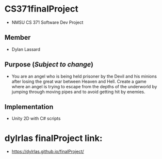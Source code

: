 # CS371finalProject
* NMSU CS 371 Software Dev Project

## Member
* Dylan Lassard


## Purpose (*Subject to change*)
* You are an angel who is being held prisoner by the Devil and his minions after losing the great war between Heaven and Hell. Create a game where an angel is trying to escape from the depths of the underworld by jumping through moving pipes and to avoid getting hit by enemies.

## Implementation
* Unity 2D with C# scripts


# dylrlas finalProject link:
* https://dylrlas.github.io/finalProject/
